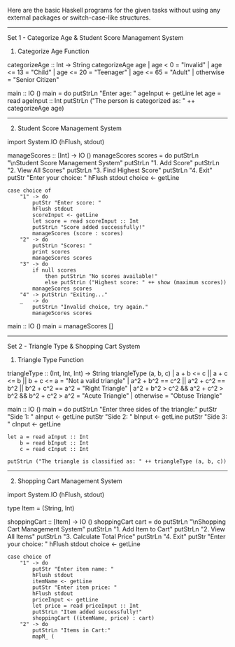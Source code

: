 Here are the basic Haskell programs for the given tasks without using any external packages or switch-case-like structures.


---

Set 1 - Categorize Age & Student Score Management System

1. Categorize Age Function

categorizeAge :: Int -> String
categorizeAge age
    | age < 0   = "Invalid"
    | age <= 13 = "Child"
    | age <= 20 = "Teenager"
    | age <= 65 = "Adult"
    | otherwise = "Senior Citizen"

main :: IO ()
main = do
    putStrLn "Enter age: "
    ageInput <- getLine
    let age = read ageInput :: Int
    putStrLn ("The person is categorized as: " ++ categorizeAge age)


---

2. Student Score Management System

import System.IO (hFlush, stdout)

manageScores :: [Int] -> IO ()
manageScores scores = do
    putStrLn "\nStudent Score Management System"
    putStrLn "1. Add Score"
    putStrLn "2. View All Scores"
    putStrLn "3. Find Highest Score"
    putStrLn "4. Exit"
    putStr "Enter your choice: "
    hFlush stdout
    choice <- getLine

    case choice of
        "1" -> do
            putStr "Enter score: "
            hFlush stdout
            scoreInput <- getLine
            let score = read scoreInput :: Int
            putStrLn "Score added successfully!"
            manageScores (score : scores)
        "2" -> do
            putStrLn "Scores: "
            print scores
            manageScores scores
        "3" -> do
            if null scores 
                then putStrLn "No scores available!"
                else putStrLn ("Highest score: " ++ show (maximum scores))
            manageScores scores
        "4" -> putStrLn "Exiting..."
        _   -> do
            putStrLn "Invalid choice, try again."
            manageScores scores

main :: IO ()
main = manageScores []


---

Set 2 - Triangle Type & Shopping Cart System

1. Triangle Type Function

triangleType :: (Int, Int, Int) -> String
triangleType (a, b, c)
    | a + b <= c || a + c <= b || b + c <= a = "Not a valid triangle"
    | a^2 + b^2 == c^2 || a^2 + c^2 == b^2 || b^2 + c^2 == a^2 = "Right Triangle"
    | a^2 + b^2 > c^2 && a^2 + c^2 > b^2 && b^2 + c^2 > a^2 = "Acute Triangle"
    | otherwise = "Obtuse Triangle"

main :: IO ()
main = do
    putStrLn "Enter three sides of the triangle:"
    putStr "Side 1: "
    aInput <- getLine
    putStr "Side 2: "
    bInput <- getLine
    putStr "Side 3: "
    cInput <- getLine

    let a = read aInput :: Int
        b = read bInput :: Int
        c = read cInput :: Int

    putStrLn ("The triangle is classified as: " ++ triangleType (a, b, c))


---

2. Shopping Cart Management System

import System.IO (hFlush, stdout)

type Item = (String, Int)

shoppingCart :: [Item] -> IO ()
shoppingCart cart = do
    putStrLn "\nShopping Cart Management System"
    putStrLn "1. Add Item to Cart"
    putStrLn "2. View All Items"
    putStrLn "3. Calculate Total Price"
    putStrLn "4. Exit"
    putStr "Enter your choice: "
    hFlush stdout
    choice <- getLine

    case choice of
        "1" -> do
            putStr "Enter item name: "
            hFlush stdout
            itemName <- getLine
            putStr "Enter item price: "
            hFlush stdout
            priceInput <- getLine
            let price = read priceInput :: Int
            putStrLn "Item added successfully!"
            shoppingCart ((itemName, price) : cart)
        "2" -> do
            putStrLn "Items in Cart:"
            mapM_ (

